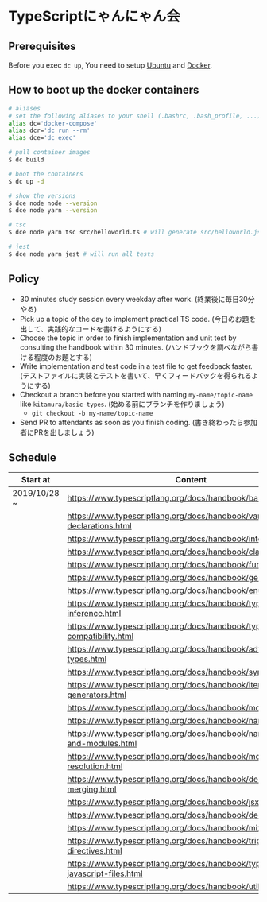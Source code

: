 # TypeScriptにゃんにゃん会

## Prerequisites

Before you exec `dc up`, You need to setup [Ubuntu](https://beartail.esa.io/posts/1352) and [Docker](https://beartail.esa.io/posts/1353).

## How to boot up the docker containers

```sh
# aliases
# set the following aliases to your shell (.bashrc, .bash_profile, ...)
alias dc='docker-compose'
alias dcr='dc run --rm'
alias dce='dc exec'
```

```sh
# pull container images
$ dc build

# boot the containers
$ dc up -d

# show the versions
$ dce node node --version
$ dce node yarn --version

# tsc
$ dce node yarn tsc src/helloworld.ts # will generate src/helloworld.js

# jest
$ dce node yarn jest # will run all tests
```

## Policy

- 30 minutes study session every weekday after work. (終業後に毎日30分やる)
- Pick up a topic of the day to implement practical TS code. (今日のお題を出して、実践的なコードを書けるようにする)
- Choose the topic in order to finish implementation and unit test by consulting the handbook within 30 minutes. (ハンドブックを調べながら書ける程度のお題とする)
- Write implementation and test code in a test file to get feedback faster. (テストファイルに実装とテストを書いて、早くフィードバックを得られるようにする)
- Checkout a branch before you started with naming `my-name/topic-name` like `kitamura/basic-types`. (始める前にブランチを作りましょう)
    - `git checkout -b my-name/topic-name`
- Send PR to attendants as soon as you finish coding. (書き終わったら参加者にPRを出しましょう)


## Schedule

| Start at | Content |
| -- | -- |
| 2019/10/28 ~ | https://www.typescriptlang.org/docs/handbook/basic-types.html |
|  | https://www.typescriptlang.org/docs/handbook/variable-declarations.html |
|  | https://www.typescriptlang.org/docs/handbook/interfaces.html |
|  | https://www.typescriptlang.org/docs/handbook/classes.html |
|  | https://www.typescriptlang.org/docs/handbook/functions.html |
|  | https://www.typescriptlang.org/docs/handbook/generics.html |
|  | https://www.typescriptlang.org/docs/handbook/enums.html |
|  | https://www.typescriptlang.org/docs/handbook/type-inference.html |
|  | https://www.typescriptlang.org/docs/handbook/type-compatibility.html |
|  | https://www.typescriptlang.org/docs/handbook/advanced-types.html |
|  | https://www.typescriptlang.org/docs/handbook/symbols.html |
|  | https://www.typescriptlang.org/docs/handbook/iterators-and-generators.html |
|  | https://www.typescriptlang.org/docs/handbook/modules.html |
|  | https://www.typescriptlang.org/docs/handbook/namespaces.html |
|  | https://www.typescriptlang.org/docs/handbook/namespaces-and-modules.html |
|  | https://www.typescriptlang.org/docs/handbook/module-resolution.html |
|  | https://www.typescriptlang.org/docs/handbook/declaration-merging.html |
|  | https://www.typescriptlang.org/docs/handbook/jsx.html |
|  | https://www.typescriptlang.org/docs/handbook/decorators.html |
|  | https://www.typescriptlang.org/docs/handbook/mixins.html |
|  | https://www.typescriptlang.org/docs/handbook/triple-slash-directives.html |
|  | https://www.typescriptlang.org/docs/handbook/type-checking-javascript-files.html |
|  | https://www.typescriptlang.org/docs/handbook/utility-types.html |
